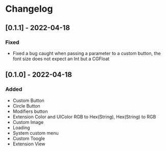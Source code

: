 # Changelog

## [0.1.1] - 2022-04-18

### Fixed

* Fixed a bug caught when passing a parameter to a custom button, the font size does not expect an Int but a CGFloat

## [0.1.0] - 2022-04-18

### Added

* Custom Button
* Circle Button
* Modifiers button
* Extension Color and UIColor RGB to Hex(String), Hex(String) to RGB
* Custom Image
* Loading
* System custom menu
* Custom Toogle
* Extension View
